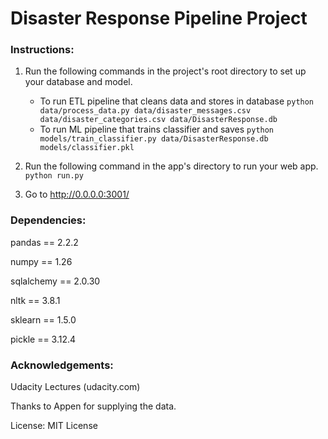 # Disaster Response Pipeline Project

### Instructions:
1. Run the following commands in the project's root directory to set up your database and model.

    - To run ETL pipeline that cleans data and stores in database
        `python data/process_data.py data/disaster_messages.csv data/disaster_categories.csv data/DisasterResponse.db`
    - To run ML pipeline that trains classifier and saves
        `python models/train_classifier.py data/DisasterResponse.db models/classifier.pkl`

2. Run the following command in the app's directory to run your web app.
    `python run.py`

3. Go to http://0.0.0.0:3001/

### Dependencies:
pandas == 2.2.2

numpy == 1.26

sqlalchemy == 2.0.30

nltk == 3.8.1

sklearn == 1.5.0

pickle == 3.12.4

### Acknowledgements:

Udacity Lectures (udacity.com)

Thanks to Appen for supplying the data.

License: MIT License